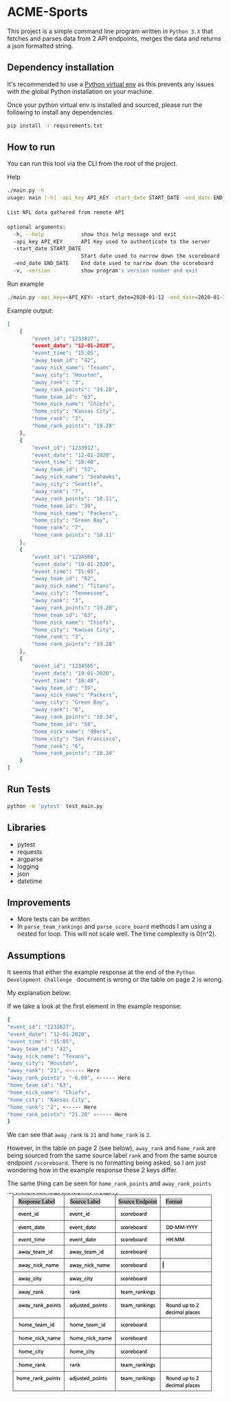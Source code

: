 # ACME-Sports

This project is a simple command line program written in `Python 3.X` that fetches and parses data from 2 API endpoints,
merges the data and returns a json formatted string.


## Dependency installation

It's recommended to use a [Python virtual env](https://docs.python.org/3.8/tutorial/venv.html) as this prevents any issues with the global Python installation on your machine. 

Once your python virtual env is installed and sourced, please run the following to install any dependencies. 

```bash
pip install -r requirements.txt 
```

## How to run

You can run this tool via the CLI from the root of the project. 

Help

```bash
./main.py -h                                                                                           
usage: main [-h] -api_key API_KEY -start_date START_DATE -end_date END_DATE [-v]

List NFL data gathered from remote API

optional arguments:
  -h, --help            show this help message and exit
  -api_key API_KEY      API Key used to authenticate to the server
  -start_date START_DATE
                        Start date used to narrow down the scoreboard
  -end_date END_DATE    End date used to narrow down the scoreboard
  -v, -version          show program's version number and exit

```

Run example

```bash
./main.py -api_key=<API_KEY> -start_date=2020-01-12 -end_date=2020-01-19
```

Example output:
```bash
[
    {
        "event_id": "1233827",
        "event_date": "12-01-2020",
        "event_time": "15:05",
        "away_team_id": "42",
        "away_nick_name": "Texans",
        "away_city": "Houston",
        "away_rank": "3",
        "away_rank_points": "19.28",
        "home_team_id": "63",
        "home_nick_name": "Chiefs",
        "home_city": "Kansas City",
        "home_rank": "3",
        "home_rank_points": "19.28"
    },
    {
        "event_id": "1233912",
        "event_date": "12-01-2020",
        "event_time": "18:40",
        "away_team_id": "52",
        "away_nick_name": "Seahawks",
        "away_city": "Seattle",
        "away_rank": "7",
        "away_rank_points": "10.11",
        "home_team_id": "39",
        "home_nick_name": "Packers",
        "home_city": "Green Bay",
        "home_rank": "7",
        "home_rank_points": "10.11"
    },
    {
        "event_id": "1234560",
        "event_date": "19-01-2020",
        "event_time": "15:05",
        "away_team_id": "62",
        "away_nick_name": "Titans",
        "away_city": "Tennessee",
        "away_rank": "3",
        "away_rank_points": "19.28",
        "home_team_id": "63",
        "home_nick_name": "Chiefs",
        "home_city": "Kansas City",
        "home_rank": "3",
        "home_rank_points": "19.28"
    },
    {
        "event_id": "1234565",
        "event_date": "19-01-2020",
        "event_time": "18:40",
        "away_team_id": "39",
        "away_nick_name": "Packers",
        "away_city": "Green Bay",
        "away_rank": "6",
        "away_rank_points": "10.34",
        "home_team_id": "58",
        "home_nick_name": "49ers",
        "home_city": "San Francisco",
        "home_rank": "6",
        "home_rank_points": "10.34"
    }
]


```

## Run Tests

```bash
python -m 'pytest' test_main.py
```


## Libraries 

- pytest
- requests
- argparse
- logging
- json 
- datetime


## Improvements 

- More tests can be written 
- In `parse_team_rankings` and `parse_score_board` methods I am using a nested for loop. This will not scale well. The time complexity is 0(n^2).


## Assumptions 

It seems that either the example response at the end of the `Python Development Challenge ` document is wrong or the table on page 2 is wrong. 

My explanation below:

If we take a look at the first element in the example response: 

```bash
{
"event_id": "1233827",
"event_date": "12-01-2020",
"event_time": "15:05",
"away_team_id": "42",
"away_nick_name": "Texans",
"away_city": "Houston",
"away_rank": "21", <----- Here
"away_rank_points": "-6.00", <----- Here
"home_team_id": "63",
"home_nick_name": "Chiefs",
"home_city": "Kansas City",
"home_rank": "2", <----- Here
"home_rank_points": "21.20" <----- Here
}

```

We can see that `away_rank` is `21` and `home_rank` is `2`. 

However, in the table on page 2 (see below), `away_rank` and `home_rank` are being sourced from the same source label `rank` and from the same source endpoint `/scoreboard`. There is no formatting being asked, so I am just wondering how in the example response these 2 keys differ. 

The same thing can be seen for `home_rank_points` and `away_rank_points`

![img.png](images/img.png)